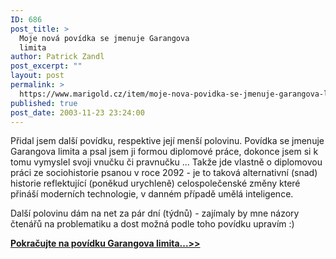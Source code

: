 ```yaml
---
ID: 686
post_title: >
  Moje nová povídka se jmenuje Garangova
  limita
author: Patrick Zandl
post_excerpt: ""
layout: post
permalink: >
  https://www.marigold.cz/item/moje-nova-povidka-se-jmenuje-garangova-limita
published: true
post_date: 2003-11-23 23:24:00
---
```

<P>Přidal jsem další povídku, respektive její menší polovinu. Povídka se jmenuje Garangova limita a psal jsem ji formou diplomové práce, dokonce jsem si k tomu vymyslel svoji vnučku či pravnučku ... Takže jde vlastně o diplomovou práci ze sociohistorie psanou v roce 2092 - je to taková alternativní (snad) historie reflektující (poněkud urychleně) celospolečenské změny které přináší moderních technologie, v danném případě umělá inteligence. </P>
<P>Další polovinu dám na net za pár dní (týdnů) - zajímaly by mne názory čtenářů na problematiku a dost možná podle toho povídku upravím :)</P>
<P><A href="http://beta.marigold.cz/povidky/garangovalimita031123.html"><STRONG>Pokračujte na povídku Garangova limita...&gt;&gt;</STRONG></A></P>